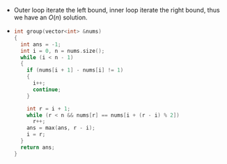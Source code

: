 - Outer loop iterate the left bound, inner loop iterate the right bound, thus we have an $O(n)$ solution.
- ```cpp
  int group(vector<int> &nums)
  {
    int ans = -1;
    int i = 0, n = nums.size();
    while (i < n - 1)
    {
      if (nums[i + 1] - nums[i] != 1)
      {
        i++;
        continue;
      }
  
      int r = i + 1;
      while (r < n && nums[r] == nums[i + (r - i) % 2])
        r++;
      ans = max(ans, r - i);
      i = r;
    }
    return ans;
  }
  ```